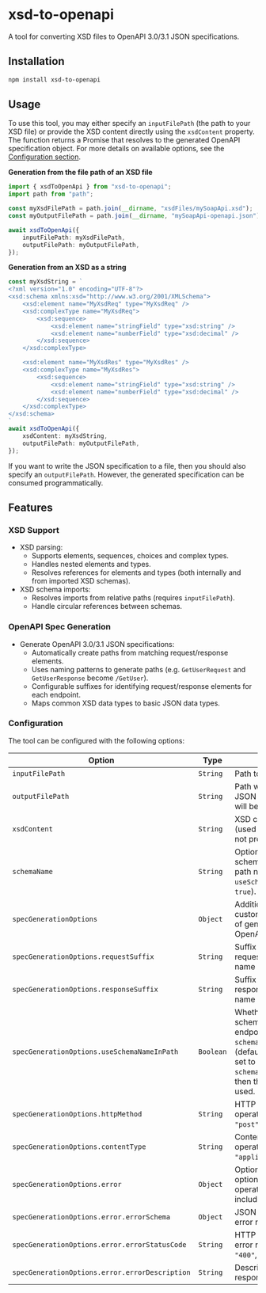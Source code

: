 # xsd-to-openapi
A tool for converting XSD files to OpenAPI 3.0/3.1 JSON specifications.

## Installation
```bash
npm install xsd-to-openapi
```

## Usage
To use this tool, you may either specify an `inputFilePath` (the path to your XSD file) or provide the XSD content directly using the `xsdContent` property. The function returns a Promise that resolves to the generated OpenAPI specification object. For more details on available options, see the [Configuration section](#configuration).

**Generation from the file path of an XSD file**
```ts
import { xsdToOpenApi } from "xsd-to-openapi";
import path from "path";

const myXsdFilePath = path.join(__dirname, "xsdFiles/mySoapApi.xsd");
const myOutputFilePath = path.join(__dirname, "mySoapApi-openapi.json");

await xsdToOpenApi({
    inputFilePath: myXsdFilePath,
    outputFilePath: myOutputFilePath,
});
```
**Generation from an XSD as a string**
```ts
const myXsdString = `
<?xml version="1.0" encoding="UTF-8"?>
<xsd:schema xmlns:xsd="http://www.w3.org/2001/XMLSchema">
    <xsd:element name="MyXsdReq" type="MyXsdReq" />
    <xsd:complexType name="MyXsdReq">
        <xsd:sequence>
            <xsd:element name="stringField" type="xsd:string" />
            <xsd:element name="numberField" type="xsd:decimal" />
        </xsd:sequence>
    </xsd:complexType>

    <xsd:element name="MyXsdRes" type="MyXsdRes" />
    <xsd:complexType name="MyXsdRes">
        <xsd:sequence>
            <xsd:element name="stringField" type="xsd:string" />
            <xsd:element name="numberField" type="xsd:decimal" />
        </xsd:sequence>
    </xsd:complexType>
</xsd:schema>
`
await xsdToOpenApi({
    xsdContent: myXsdString,
    outputFilePath: myOutputFilePath,
});
```

If you want to write the JSON specification to a file, then you should also specify an `outputFilePath`. However, the generated specification can be consumed programmatically.

## Features
### XSD Support
- XSD parsing:
  - Supports elements, sequences, choices and complex types.
  - Handles nested elements and types.
  - Resolves references for elements and types (both internally and from imported XSD schemas).
- XSD schema imports:
  - Resolves imports from relative paths (requires `inputFilePath`).
  - Handle circular references between schemas.

### OpenAPI Spec Generation
- Generate OpenAPI 3.0/3.1 JSON specifications:
  - Automatically create paths from matching request/response elements.
  - Uses naming patterns to generate paths (e.g. `GetUserRequest` and `GetUserResponse` become `/GetUser`).
  - Configurable suffixes for identifying request/response elements for each endpoint.
  - Maps common XSD data types to basic JSON data types.

### Configuration
The tool can be configured with the following options:

| Option                                         | Type      | Description                                                                                                                                                                                         | Required |
| ---------------------------------------------- | --------- | --------------------------------------------------------------------------------------------------------------------------------------------------------------------------------------------------- | -------- |
| `inputFilePath`                                | `String`  | Path to the input XSD file.                                                                                                                                                                         | No       |
| `outputFilePath`                               | `String`  | Path where the OpenAPI JSON specification file will be written.                                                                                                                                     | No       |
| `xsdContent`                                   | `String`  | XSD content as a string (used if `inputFilePath` is not provided).                                                                                                                                  | No       |
| `schemaName`                                   | `String`  | Optional name for the API schema (used as the path name if `useSchemaNameInPath` is `true`).                                                                                                        | No       |
| `specGenerationOptions`                        | `Object`  | Additional options for customising the process of generating the OpenAPI spec.                                                                                                                      | No       |
| `specGenerationOptions.requestSuffix`          | `String`  | Suffix for identifying request elements by name (default: `"Req"`).                                                                                                                                 | No       |
| `specGenerationOptions.responseSuffix`         | `String`  | Suffix for identifying response elements by name (default: `"Res"`).                                                                                                                                | No       |
| `specGenerationOptions.useSchemaNameInPath`    | `Boolean` | Whether to include the schema name in the endpoint path (e.g. `schemaName/endpointName`) (default: `false`). If this is set to `true` and `schemaName` is not set, then the file name will be used. | No       |
| `specGenerationOptions.httpMethod`             | `String`  | HTTP method for all operations (default: `"post"`).                                                                                                                                                 | No       |
| `specGenerationOptions.contentType`            | `String`  | Content type for all operations (default: `"application/json"`).                                                                                                                                    | No       |
| `specGenerationOptions.error`                  | `Object`  | Optional error schema options (applied to all operations and is not included by default).                                                                                                           | No       |
| `specGenerationOptions.error.errorSchema`      | `Object`  | JSON schema for the error response.                                                                                                                                                                 | Yes      |
| `specGenerationOptions.error.errorStatusCode`  | `String`  | HTTP status code for the error response (e.g., `"400"`, `"500"`).                                                                                                                                   | Yes      |
| `specGenerationOptions.error.errorDescription` | `String`  | Description for the error response schema.                                                                                                                                                          | No       |